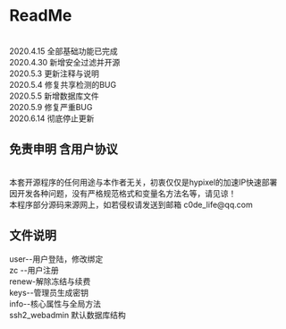 <h1>ReadMe</h1>
<br>
2020.4.15 全部基础功能已完成
<br>
2020.4.30 新增安全过滤并开源
<br>
2020.5.3 更新注释与说明
<br>
2020.5.4 修复共享检测的BUG
<br>
2020.5.5 新增数据库文件
<br>
2020.5.9 修复严重BUG
<br>
2020.6.14 彻底停止更新
<br>
<h2>免责申明 含用户协议</h2>
<br>
本套开源程序的任何用途与本作者无关，初衷仅仅是hypixel的加速IP快速部署<br>
因开发各种问题，没有严格规范格式和变量名方法名等，请见谅！
<br>
本程序部分源码来源网上，如若侵权请发送到邮箱 c0de_life@qq.com
<h2>文件说明</h2>
user--用户登陆，修改绑定<br>
zc  --用户注册<br>
renew-解除冻结与续费<br>
keys--管理员生成密钥<br>
info--核心属性与全局方法<br>
ssh2_webadmin 默认数据库结构<br>
